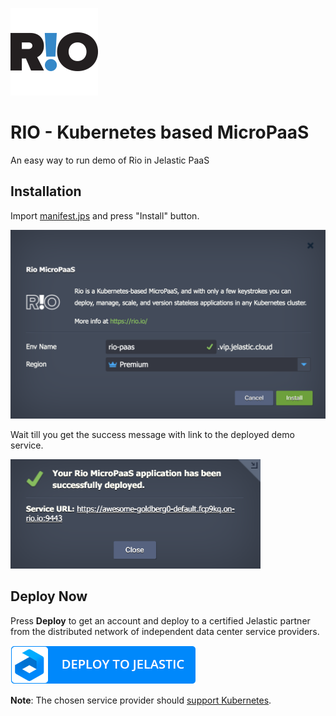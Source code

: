 ![Rio MicroPaaS Logo](/images/140x140-0.png) 

# RIO - Kubernetes based MicroPaaS 

An easy way to run demo of Rio in Jelastic PaaS


## Installation
Import [manifest.jps](manifest.jps) and press "Install" button.

<img src="/images/rio-install.png" alt="Rio PaaS One-Click Installation" width="600"/>

Wait till you get the success message with link to the deployed demo service.

<img src="/images/rio-success.png" alt="Rio PaaS Installation Success" width="400"/>

## Deploy Now

Press __Deploy__ to get an account and deploy to a certified Jelastic partner from the distributed network of independent data center service providers. 

[![Deploy](https://github.com/jelastic-jps/git-push-deploy/raw/master/images/deploy-to-jelastic.png)](https://jelastic.com/install-application/?manifest=https://raw.githubusercontent.com/jelastic-jps/rio/master/manifest.jps) 

**Note**: The chosen service provider should [support Kubernetes](https://jelastic.cloud/?featuresSupport=K8S). 
